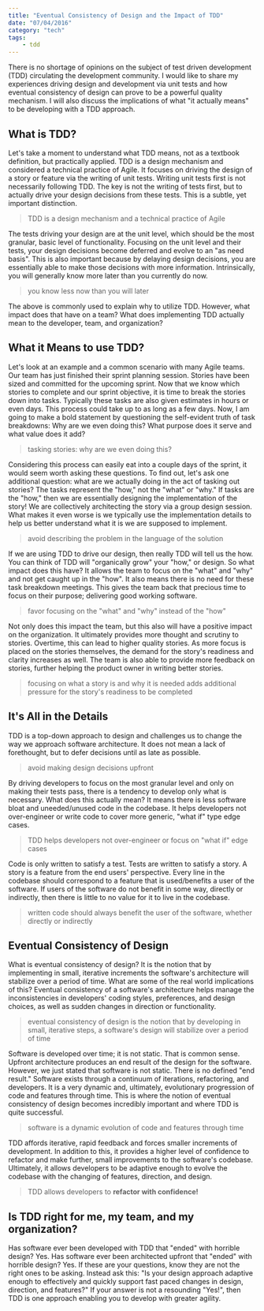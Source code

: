 ```yaml
---
title: "Eventual Consistency of Design and the Impact of TDD"
date: "07/04/2016"
category: "tech"
tags:
    - tdd
---
```


There is no shortage of opinions on the subject of test driven development (TDD) circulating the development community. I would like to share my experiences driving design and development via unit tests and how eventual consistency of design can prove to be a powerful quality mechanism. I will also discuss the implications of what "it actually means" to be developing with a TDD approach.

## What is TDD?
Let's take a moment to understand what TDD means, not as a textbook definition, but practically applied. TDD is a design mechanism and considered a technical practice of Agile. It focuses on driving the design of a story or feature via the writing of unit tests. Writing unit tests first is not necessarily following TDD. The key is not the writing of tests first, but to actually drive your design decisions from these tests. This is a subtle, yet important distinction.

> TDD is a design mechanism and a technical practice of Agile

The tests driving your design are at the unit level, which should be the most granular, basic level of functionality. Focusing on the unit level and their tests, your design decisions become deferred and evolve to an "as need basis". This is also important because by delaying design decisions, you are essentially able to make those decisions with more information. Intrinsically, you will generally know more later than you currently do now.

> you know less now than you will later

The above is commonly used to explain why to utilize TDD. However, what impact does that have on a team? What does implementing TDD actually mean to the developer, team, and organization?

## What it Means to use TDD?
Let's look at an example and a common scenario with many Agile teams. Our team has just finished their sprint planning session. Stories have been sized and committed for the upcoming sprint. Now that we know which stories to complete and our sprint objective, it is time to break the stories down into tasks. Typically these tasks are also given estimates in hours or even days. This process could take up to as long as a few days. Now, I am going to make a bold statement by questioning the self-evident truth of task breakdowns: Why are we even doing this? What purpose does it serve and what value does it add?

> tasking stories: why are we even doing this?

Considering this process can easily eat into a couple days of the sprint, it would seem worth asking these questions. To find out, let's ask one additional question: what are we actually doing in the act of tasking out stories? The tasks represent the "how," not the "what" or "why." If tasks are the "how," then we are essentially designing the implementation of the story! We are collectively architecting the story via a group design session. What makes it even worse is we typically use the implementation details to help us better understand what it is we are supposed to implement.

> avoid describing the problem in the language of the solution

If we are using TDD to drive our design, then really TDD will tell us the how. You can think of TDD will "organically grow" your "how," or design. So what impact does this have? It allows the team to focus on the "what" and "why" and not get caught up in the "how". It also means there is no need for these task breakdown meetings. This gives the team back that precious time to focus on their purpose; delivering good working software.

> favor focusing on the "what" and "why" instead of the "how"

Not only does this impact the team, but this also will have a positive impact on the organization. It ultimately provides more thought and scrutiny to stories. Overtime, this can lead to higher quality stories. As more focus is placed on the stories themselves, the demand for the story's readiness and clarity increases as well. The team is also able to provide more feedback on stories, further helping the product owner in writing better stories.

> focusing on what a story is and why it is needed adds additional pressure for the story's readiness to be completed

## It's All in the Details
TDD is a top-down approach to design and challenges us to change the way we approach software architecture. It does not mean a lack of forethought, but to defer decisions until as late as possible.

> avoid making design decisions upfront

By driving developers to focus on the most granular level and only on making their tests pass, there is a tendency to develop only what is necessary. What does this actually mean? It means there is less software bloat and uneeded/unused code in the codebase. It helps developers not over-engineer or write code to cover more generic, "what if" type edge cases.

> TDD helps developers not over-engineer or focus on "what if" edge cases

Code is only written to satisfy a test. Tests are written to satisfy a story. A story is a feature from the end users' perspective. Every line in the codebase should correspond to a feature that is used/benefits a user of the software. If users of the software do not benefit in some way, directly or indirectly, then there is little to no value for it to live in the codebase.

> written code should always benefit the user of the software, whether directly or indirectly

## Eventual Consistency of Design
What is eventual consistency of design? It is the notion that by implementing in small, iterative increments the software's architecture will stabilize over a period of time. What are some of the real world implications of this? Eventual consistency of a software's architecture helps manage the inconsistencies in developers' coding styles, preferences, and design choices, as well as sudden changes in direction or functionality.

> eventual consistency of design is the notion that by developing in small, iterative steps, a software's design will stabilize over a period of time

Software is developed over time; it is not static. That is common sense. Upfront architecture produces an end result of the design for the software. However, we just stated that software is not static. There is no defined "end result." Software exists through a continuum of iterations, refactoring, and developers. It is a very dynamic and, ultimately, evolutionary progression of code and features through time. This is where the notion of eventual consistency of design becomes incredibly important and where TDD is quite successful.

> software is a dynamic evolution of code and features through time

TDD affords iterative, rapid feedback and forces smaller increments of development. In addition to this, it provides a higher level of confidence to refactor and make further, small improvements to the software's codebase. Ultimately, it allows developers to be adaptive enough to evolve the codebase with the changing of features, direction, and design.

> TDD allows developers to **refactor with confidence!**

## Is TDD right for me, my team, and my organization?
Has software ever been developed with TDD that "ended" with horrible design? Yes. Has software ever been architected upfront that "ended" with horrible design? Yes. If these are your questions, know they are not the right ones to be asking. Instead ask this: "Is your design approach adaptive enough to effectively and quickly support fast paced changes in design, direction, and features?" If your answer is not a resounding "Yes!", then TDD is one approach enabling you to develop with greater agility.
